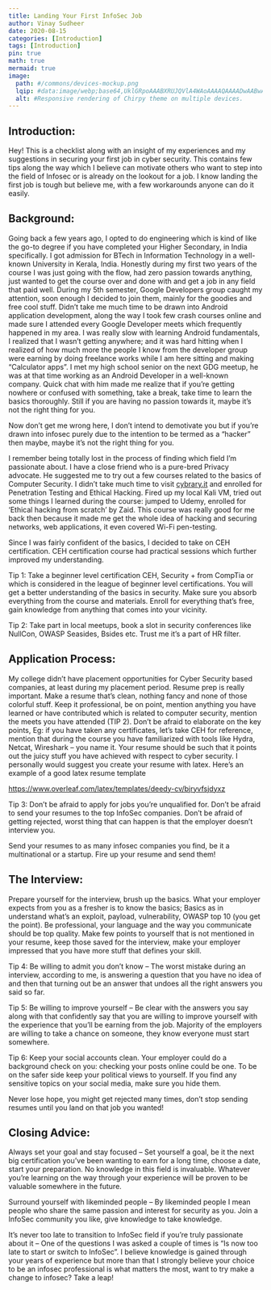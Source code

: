 ```yaml
---
title: Landing Your First InfoSec Job
author: Vinay Sudheer
date: 2020-08-15
categories: [Introduction]
tags: [Introduction]
pin: true
math: true
mermaid: true
image:
  path: #/commons/devices-mockup.png
  lqip: #data:image/webp;base64,UklGRpoAAABXRUJQVlA4WAoAAAAQAAAADwAABwAAQUxQSDIAAAARL0AmbZurmr57yyIiqE8oiG0bejIYEQTgqiDA9vqnsUSI6H+oAERp2HZ65qP/VIAWAFZQOCBCAAAA8AEAnQEqEAAIAAVAfCWkAALp8sF8rgRgAP7o9FDvMCkMde9PK7euH5M1m6VWoDXf2FkP3BqV0ZYbO6NA/VFIAAAA
  alt: #Responsive rendering of Chirpy theme on multiple devices.
---
```


## Introduction:

Hey! This is a checklist along with an insight of my experiences and my suggestions in securing your first job in cyber security. This contains few tips along the way which I believe can motivate others who want to step into the field of Infosec or is already on the lookout for a job. I know landing the first job is tough but believe me, with a few workarounds anyone can do it easily.

## Background:

Going back a few years ago, I opted to do engineering which is kind of like the go-to degree if you have completed your Higher Secondary, in India specifically. I got admission for BTech in Information Technology in a well-known University in Kerala, India. Honestly during my first two years of the course I was just going with the flow, had zero passion towards anything, just wanted to get the course over and done with and get a job in any field that paid well. During my 5th semester, Google Developers group caught my attention, soon enough I decided to join them, mainly for the goodies and free cool stuff. Didn’t take me much time to be drawn into Android application development, along the way I took few crash courses online and made sure I attended every Google Developer meets which frequently happened in my area. I was really slow with learning Android fundamentals, I realized that I wasn’t getting anywhere; and it was hard hitting when I realized of how much more the people I know from the developer group were earning by doing freelance works while I am here sitting and making “Calculator apps”. I met my high school senior on the next GDG meetup, he was at that time working as an Android Developer in a well-known company. Quick chat with him made me realize that if you’re getting nowhere or confused with something, take a break, take time to learn the basics thoroughly. Still if you are having no passion towards it, maybe it’s not the right thing for you.

Now don’t get me wrong here, I don’t intend to demotivate you but if you’re drawn into infosec purely due to the intention to be termed as a “hacker” then maybe, maybe it’s not the right thing for you.

I remember being totally lost in the process of finding which field I’m passionate about. I have a close friend who is a pure-bred Privacy advocate. He suggested me to try out a few courses related to the basics of Computer Security. I didn’t take much time to visit [cybrary.it](https://www.cybrary.it/) and enrolled for Penetration Testing and Ethical Hacking. Fired up my local Kali VM, tried out some things I learned during the course: jumped to Udemy, enrolled for ‘Ethical hacking from scratch’ by Zaid. This course was really good for me back then because it made me get the whole idea of hacking and securing networks, web applications, it even covered Wi-Fi pen-testing.

Since I was fairly confident of the basics, I decided to take on CEH certification. CEH certification course had practical sessions which further improved my understanding.

Tip 1: Take a beginner level certification CEH, Security + from CompTia or which is considered in the league of beginner level certifications. You will get a better understanding of the basics in security. Make sure you absorb everything from the course and materials. Enroll for everything that’s free, gain knowledge from anything that comes into your vicinity.

Tip 2: Take part in local meetups, book a slot in security conferences like NullCon, OWASP Seasides, Bsides etc. Trust me it’s a part of HR filter.

## Application Process:

My college didn’t have placement opportunities for Cyber Security based companies, at least during my placement period. Resume prep is really important. Make a resume that’s clean, nothing fancy and none of those colorful stuff. Keep it professional, be on point, mention anything you have learned or have contributed which is related to computer security, mention the meets you have attended (TIP 2). Don’t be afraid to elaborate on the key points, Eg: if you have taken any certificates, let’s take CEH for reference, mention that during the course you have familiarized with tools like Hydra, Netcat, Wireshark – you name it. Your resume should be such that it points out the juicy stuff you have achieved with respect to cyber security. I personally would suggest you create your resume with latex. Here’s an example of a good latex resume template

https://www.overleaf.com/latex/templates/deedy-cv/bjryvfsjdyxz

Tip 3: Don’t be afraid to apply for jobs you’re unqualified for. Don’t be afraid to send your resumes to the top InfoSec companies. Don’t be afraid of getting rejected, worst thing that can happen is that the employer doesn’t interview you.

Send your resumes to as many infosec companies you find, be it a multinational or a startup. Fire up your resume and send them!

## The Interview:

Prepare yourself for the interview, brush up the basics. What your employer expects from you as a fresher is to know the basics; Basics as in understand what’s an exploit, payload, vulnerability, OWASP top 10 (you get the point). Be professional, your language and the way you communicate should be top quality. Make few points to yourself that is not mentioned in your resume, keep those saved for the interview, make your employer impressed that you have more stuff that defines your skill.

Tip 4: Be willing to admit you don’t know – The worst mistake during an interview, according to me, is answering a question that you have no idea of and then that turning out be an answer that undoes all the right answers you said so far.

Tip 5: Be willing to improve yourself – Be clear with the answers you say along with that confidently say that you are willing to improve yourself with the experience that you’ll be earning from the job. Majority of the employers are willing to take a chance on someone, they know everyone must start somewhere.

Tip 6: Keep your social accounts clean. Your employer could do a background check on you: checking your posts online could be one. To be on the safer side keep your political views to yourself. If you find any sensitive topics on your social media, make sure you hide them.

Never lose hope, you might get rejected many times, don’t stop sending resumes until you land on that job you wanted!

## Closing Advice:

Always set your goal and stay focused – Set yourself a goal, be it the next big certification you’ve been wanting to earn for a long time, choose a date, start your preparation. No knowledge in this field is invaluable. Whatever you’re learning on the way through your experience will be proven to be valuable somewhere in the future.

Surround yourself with likeminded people – By likeminded people I mean people who share the same passion and interest for security as you. Join a InfoSec community you like, give knowledge to take knowledge.

It’s never too late to transition to InfoSec field if you’re truly passionate about it – One of the questions I was asked a couple of times is “Is now too late to start or switch to InfoSec”. I believe knowledge is gained through your years of experience but more than that I strongly believe your choice to be an infosec professional is what matters the most, want to try make a change to infosec? Take a leap!
